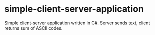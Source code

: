 # simple-client-server-application
Simple client-server application written in C#. Server sends text, client returns sum of ASCII codes.

